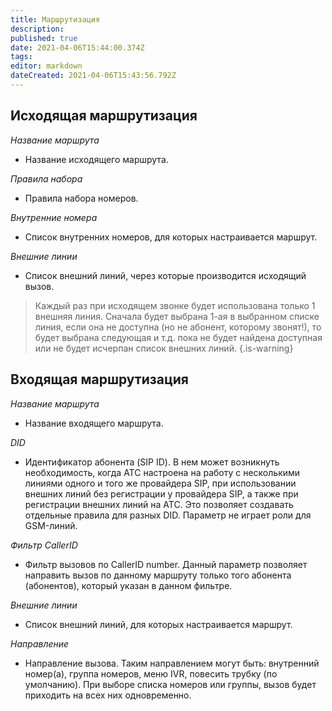 ```yaml
---
title: Маршрутизация
description: 
published: true
date: 2021-04-06T15:44:00.374Z
tags: 
editor: markdown
dateCreated: 2021-04-06T15:43:56.792Z
---
```


## Исходящая маршрутизация

*Название маршрута*
- Название исходящего маршрута.

*Правила набора*
- Правила набора номеров.

*Внутренние номера*
- Список внутренних номеров, для которых настраивается маршрут.

*Внешние линии*
- Список внешний линий, через которые производится исходящий вызов.

> Каждый раз при исходящем звонке будет использована только 1 внешняя линия. Сначала будет выбрана 1-ая в выбранном списке линия, если она не доступна (но не абонент, которому звонят!), то будет выбрана следующая и т.д. пока не будет найдена доступная или не будет исчерпан список внешних линий.
{.is-warning}


## Входящая маршрутизация

*Название маршрута*
- Название входящего маршрута.

*DID*
- Идентификатор абонента (SIP ID). В нем может возникнуть необходимость, когда АТС настроена на работу с несколькими линиями одного и того же провайдера SIP,  при использовании внешних линий без регистрации у провайдера SIP, а также при регистрации внешних линий на АТС. Это позволяет создавать отдельные правила для разных DID. Параметр не играет роли для GSM-линий.

*Фильтр CallerID*
- Фильтр вызовов по CallerID number. Данный параметр позволяет направить вызов по данному маршруту только того абонента (абонентов), который указан в данном фильтре.

*Внешние линии*
- Список внешний линий, для которых настраивается маршрут.

*Направление*
- Направление вызова. Таким направлением могут быть: внутренний номер(а), группа номеров, меню IVR, повесить трубку (по умолчанию). При выборе списка номеров или группы, вызов будет приходить на всех них одновременно.
